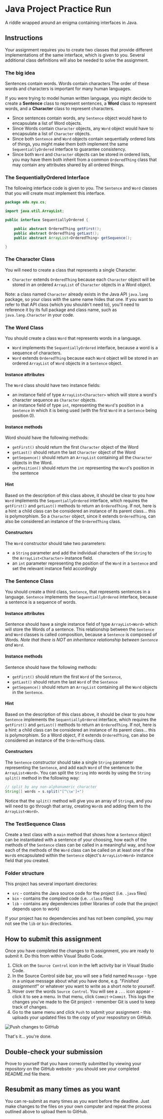 # Java Project Practice Run

A riddle wrapped around an enigma containing interfaces in Java.

## Instructions

Your assignment requires you to create two classes that provide different implementations of the same interface, which is given to you. Several additional class definitions will also be needed to solve the assignment.

### The big idea

Sentences contain words. Words contain characters The order of these words and characters is important for many human languages.

If you were trying to model human written language, you might decide to create a **Sentence** class to represent sentences, a **Word** class to represent words, and a **Character** class to represent characters.

- Since sentences contain words, any `Sentence` object would have to encapsulate a list of Word objects.
- Since Words contain `Character` objects, any `Word` object would have to encapsulate a list of `Character` objects.
- Since both `Sentence` and `Word` objects contain sequentially ordered lists of things, you might make them both implement the same `SequentiallyOrdered` interface to guarantee consistency.
- Since both `Word` and `Character` objects can be stored in ordered lists, you may have them both inherit from a common `OrderedThing` class that may contain any attributes shared by all ordered things.

### The SequentiallyOrdered Interface

The following interface code is given to you. The `Sentence` and `Word` classes that you will create must implement this interface.

```java
package edu.nyu.cs;

import java.util.ArrayList;

public interface SequentiallyOrdered {

    public abstract OrderedThing getFirst();
    public abstract OrderedThing getLast();
    public abstract ArrayList<OrderedThing> getSequence();

}
```

### The Character Class

You will need to create a class that represents a single Character.

- `Character` extends `OrderedThing` because each `Character` object will be stored in an ordered `ArrayList` of `Character` objects in a Word object.

Note: a class named `Character` already exists in the Java API `java.lang` package, so your class with the same name hides that one. If you want to refer to that API class (which you shouldn't need to), you'll need to reference it by its full package and class name, such as `java.lang.Character` in your code.

### The Word Class

You should create a class `Word` that represents words in a language.

- `Word` implements the `SequentiallyOrdered` interface, because a word is a sequence of characters.
- `Word` extends `OrderedThing` because each `Word` object will be stored in an ordered `ArrayList` of `Word` objects in a `Sentence` object.

#### Instance attributes

The `Word` class should have two instance fields:

- an instance field of type `ArrayList<Character>` which will store a word's character sequence as `Character` objects.
- an instance field of type `int`, representing the `Word`'s position in a `Sentence` in which it is being used (with the first `Word` in a `Sentence` being position 0).

#### Instance methods

Word should have the following methods:

- `getFirst()` should return the first `Character` object of the Word
- `getLast()` should return the last `Character` object of the Word
- `getSequence()` should return an `ArrayList` containing all the `Character` objects in the Word.
- `getPosition()` should return the `int` representing the `Word`'s position in the sentence

#### Hint

Based on the description of this class above, it should be clear to you how `Word` implements the `SequentiallyOrdered` interface, which requires the `getFirst()` and `getLast()` methods to return an `OrderedThing`. If not, here is a hint: a child class can be considered an instance of its parent class... this is polymorphism. So a `Character` object, since it extends `OrderedThing`, can also be considered an instance of the `OrderedThing` class.

#### Constructors

The `Word` constructor should take two parameters:

- a `String` parameter and add the individual characters of the `String` to the `ArrayList<Character>` instance field.
- an `int` parameter representing the position of the `Word` in a `Sentence` and set the relevant instance field accordingly

### The Sentence Class

You should create a third class, `Sentence`, that represents sentences in a language. `Sentence` implements the `SequentiallyOrdered` interface, because a sentence is a sequence of words.

#### Instance attributes

Sentence should have a single instance field of type `ArrayList<Word>` which will store the Words of a sentence. This relationship between the `Sentence` and `Word` classes is called composition, because a `Sentence` is composed of Words. _Note that there is NOT an inheritance relationship between `Sentence` and `Word`_.

#### Instance methods

Sentence should have the following methods:

- `getFirst()` should return the first `Word` of the `Sentence`,
- `getLast()` should return the last `Word` of the `Sentence`
- `getSequence()` should return an `ArrayList` containing all the `Word` objects in the `Sentence`.

#### Hint

Based on the description of this class above, it should be clear to you how `Sentence` implements the `SequentiallyOrdered` interface, which requires the `getFirst()` and `getLast()` methods to return an `OrderedThing`. If not, here is a hint: a child class can be considered an instance of its parent class... this is polymorphism. So a Word object, if it extends `OrderedThing`, can also be considered an instance of the `OrderedThing` class.

#### Constructors

The `Sentence` constructor should take a single `String` parameter representing the `Sentence`, and add each `Word` of the sentence to the `ArrayList<Word>`. You can split the `String` into words by using the `String` `split()` method in the following way:

```java
// split by any non-alphanumeric character
String[] words = s.split("[^\\w']+")
```

Notice that the `split()` method will give you an array of `String`s, and you will need to go through that array, creating `Word`s and adding them to the `ArrayList<Word>`.

### The TestSequence Class

Create a test class with a `main` method that shows how a `Sentence` object can be instantiated with a sentence of your choosing, how each of the methods of the `Sentence` class can be called in a meaningful way, and how each of the methods of the `Word` class can be called on at least one of the `Word`s encapsulated within the `Sentence` object's `ArrayList<Word>` instance field that you created.

### Folder structure

This project has several important directories:

- `src` - contains the Java source code for the project (i.e. `.java` files)
- `bin` - contains the compiled code (i.e. `.class` files)
- `lib` - contains any dependencies (other libraries of code that the project depends upon to work)

If your project has no dependencies and has not been compiled, you may not see the `lib` or `bin` directories.

## How to submit this assignment

Once you have completed the changes to th assignment, you are ready to submit it. Do this from within Visual Studio Code.

1. Click on the `Source Control` icon in the left activity bar in Visual Studio Code.
1. In the Source Control side bar, you will see a field named `Message` - type in a unique message about what you have done, e.g. "_Finished assignment!_" or whatever you want to write as a short note to yourself.
1. Hover over the words `Source Control`. You will see a `...` icon appear - click it to see a menu. In that menu, click `Commit`->`Commit`. This logs the changes you've made to the Git project - remember Git is used to keep track of changes.
1. Go to the same menu and click `Push` to submit your assignment - this uploads your updated files to the copy of your respository on GitHub.

![Push changes to GitHub](./images/how_to_push_changes_to_github_from_vscode.png)

That's it... you're done.

## Double-check your submission

Prove to yourself that you have correctly submitted by viewing your repository on the GitHub website - you should see your completed README.md file there.

## Resubmit as many times as you want

You can re-submit as many times as you want before the deadline. Just make changes to the files on your own computer and repeat the process outlined above to upload them to GitHub.

